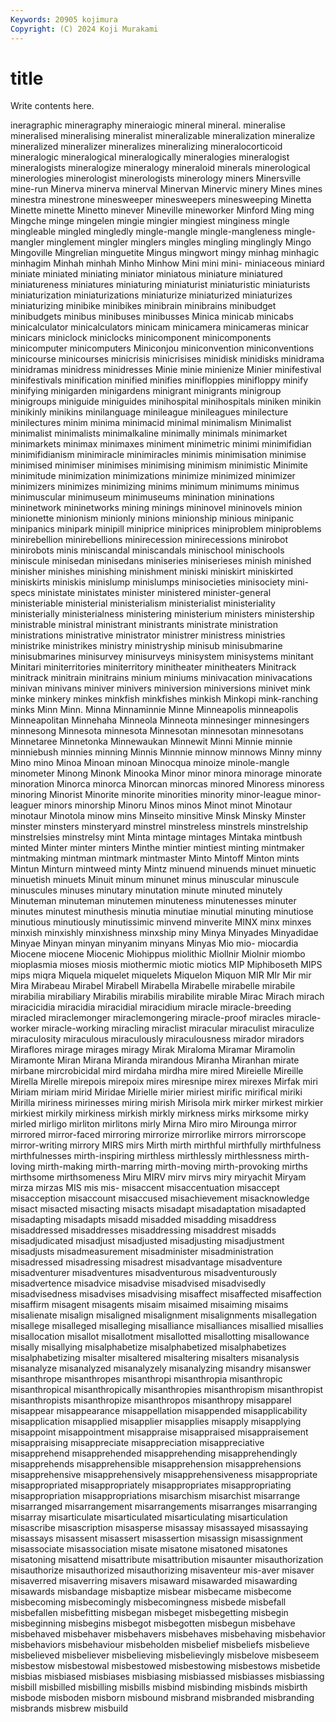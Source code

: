```yaml
---
Keywords: 20905 kojimura
Copyright: (C) 2024 Koji Murakami
---
```


# title

Write contents here.



ineragraphic mineragraphy mineraiogic mineral mineral.
mineralise mineralised mineralising mineralist mineralizable mineralization mineralize mineralized mineralizer mineralizes
mineralizing mineralocorticoid mineralogic mineralogical mineralogically mineralogies mineralogist mineralogists mineralogize mineralogy
mineraloid minerals minerological minerologies minerologist minerologists minerology miners Minersville mine-run
Minerva minerva minerval Minervan Minervic minery Mines mines minestra minestrone
minesweeper minesweepers minesweeping Minetta Minette minette Minetto minever Mineville mineworker
Minford Ming ming Mingche minge mingelen mingie mingier mingiest minginess
mingle mingleable mingled mingledly mingle-mangle mingle-mangleness mingle-mangler minglement mingler minglers
mingles mingling minglingly Mingo Mingoville Mingrelian minguetite Mingus mingwort mingy
minhag minhagic minhagim Minhah minhah Minho Minhow Mini mini mini-
miniaceous miniard miniate miniated miniating miniator miniatous miniature miniatured miniatureness
miniatures miniaturing miniaturist miniaturistic miniaturists miniaturization miniaturizations miniaturize miniaturized miniaturizes
miniaturizing minibike minibikes minibrain minibrains minibudget minibudgets minibus minibuses minibusses
Minica minicab minicabs minicalculator minicalculators minicam minicamera minicameras minicar minicars
miniclock miniclocks minicomponent minicomponents minicomputer minicomputers Miniconjou miniconvention miniconventions minicourse
minicourses minicrisis minicrisises minidisk minidisks minidrama minidramas minidress minidresses Minie
minie minienize Minier minifestival minifestivals minification minified minifies minifloppies minifloppy
minify minifying minigarden minigardens minigrant minigrants minigroup minigroups miniguide miniguides
minihospital minihospitals miniken minikin minikinly minikins minilanguage minileague minileagues minilecture
minilectures minim minima minimacid minimal minimalism Minimalist minimalist minimalists minimalkaline
minimally minimals minimarket minimarkets minimax minimaxes miniment minimetric minimi minimifidian
minimifidianism minimiracle minimiracles minimis minimisation minimise minimised minimiser minimises minimising
minimism minimistic Minimite minimitude minimization minimizations minimize minimized minimizer minimizers
minimizes minimizing minims minimum minimums minimus minimuscular minimuseum minimuseums minination
mininations mininetwork mininetworks mining minings mininovel mininovels minion minionette minionism
minionly minions minionship minious minipanic minipanics minipark minipill miniprice miniprices
miniproblem miniproblems minirebellion minirebellions minirecession minirecessions minirobot minirobots minis miniscandal
miniscandals minischool minischools miniscule minisedan minisedans miniseries miniserieses minish minished
minisher minishes minishing minishment miniski miniskirt miniskirted miniskirts miniskis minislump
minislumps minisocieties minisociety mini-specs ministate ministates minister ministered minister-general ministeriable
ministerial ministerialism ministerialist ministeriality ministerially ministerialness ministering ministerium ministers ministership
ministrable ministral ministrant ministrants ministrate ministration ministrations ministrative ministrator ministrer
ministress ministries ministrike ministrikes ministry ministryship minisub minisubmarine minisubmarines minisurvey
minisurveys minisystem minisystems minitant Minitari miniterritories miniterritory minitheater minitheaters Minitrack
minitrack minitrain minitrains minium miniums minivacation minivacations minivan minivans miniver
minivers miniversion miniversions minivet mink minke minkery minkes minkfish minkfishes
minkish Minkopi mink-ranching minks Minn Minn. Minna Minnaminnie Minne Minneapolis
minneapolis Minneapolitan Minnehaha Minneola Minneota minnesinger minnesingers minnesong Minnesota minnesota
Minnesotan minnesotan minnesotans Minnetaree Minnetonka Minnewaukan Minnewit Minni Minnie minnie
minniebush minnies minning Minnis Minnnie minnow minnows Minny minny Mino
mino Minoa Minoan minoan Minocqua minoize minole-mangle minometer Minong Minonk
Minooka Minor minor minora minorage minorate minoration Minorca minorca Minorcan
minorcas minored Minoress minoress minoring Minorist Minorite minorite minorities minority
minor-league minor-leaguer minors minorship Minoru Minos minos Minot minot Minotaur
minotaur Minotola minow mins Minseito minsitive Minsk Minsky Minster minster
minsters minsteryard minstrel minstreless minstrels minstrelship minstrelsies minstrelsy mint Minta
mintage mintages Mintaka mintbush minted Minter minter minters Minthe mintier
mintiest minting mintmaker mintmaking mintman mintmark mintmaster Minto Mintoff Minton
mints Mintun Minturn mintweed minty Mintz minuend minuends minuet minuetic
minuetish minuets Minuit minum minunet minus minuscular minuscule minuscules minuses
minutary minutation minute minuted minutely Minuteman minuteman minutemen minuteness minutenesses
minuter minutes minutest minuthesis minutia minutiae minutial minuting minutiose minutious
minutiously minutissimic minvend minverite MINX minx minxes minxish minxishly minxishness
minxship miny Minya Minyades Minyadidae Minyae Minyan minyan minyanim minyans
Minyas Mio mio- miocardia Miocene miocene Miocenic Miohippus miolithic Miollnir
Miolnir miombo mioplasmia mioses miosis miothermic miotic miotics MIP Miphiboseth
MIPS mips miqra Miquela miquelet miquelets Miquelon Miquon MIR MIr
Mir mir Mira Mirabeau Mirabel Mirabell Mirabella Mirabelle mirabelle mirabile
mirabilia mirabiliary Mirabilis mirabilis mirabilite mirable Mirac Mirach mirach miracicidia
miracidia miracidial miracidium miracle miracle-breeding miracled miraclemonger miraclemongering miracle-proof miracles
miracle-worker miracle-working miracling miraclist miracular miraculist miraculize miraculosity miraculous miraculously
miraculousness mirador miradors Miraflores mirage mirages miragy Mirak Miraloma Miramar
Miramolin Miramonte Miran Mirana Miranda mirandous Miranha Miranhan mirate mirbane
mircrobicidal mird mirdaha mirdha mire mired Mireielle Mireille Mirella Mirelle
mirepois mirepoix mires miresnipe mirex mirexes Mirfak miri Miriam miriam
mirid Miridae Mirielle mirier miriest mirific mirifical miriki Mirilla miriness
mirinesses miring mirish Mirisola mirk mirker mirkest mirkier mirkiest mirkily
mirkiness mirkish mirkly mirkness mirks mirksome mirky mirled mirligo mirliton
mirlitons mirly Mirna Miro miro Mirounga mirror mirrored mirror-faced mirroring
mirrorize mirrorlike mirrors mirrorscope mirror-writing mirrory MIRS mirs Mirth mirth
mirthful mirthfully mirthfulness mirthfulnesses mirth-inspiring mirthless mirthlessly mirthlessness mirth-loving mirth-making
mirth-marring mirth-moving mirth-provoking mirths mirthsome mirthsomeness Miru MIRV mirv mirvs
miry miryachit Miryam mirza mirzas MIS mis mis- misaccent misaccentuation
misaccept misacception misaccount misaccused misachievement misacknowledge misact misacted misacting misacts
misadapt misadaptation misadapted misadapting misadapts misadd misadded misadding misaddress misaddressed
misaddresses misaddressing misaddrest misadds misadjudicated misadjust misadjusted misadjusting misadjustment misadjusts
misadmeasurement misadminister misadministration misadressed misadressing misadrest misadvantage misadventure misadventurer misadventures
misadventurous misadventurously misadvertence misadvice misadvise misadvised misadvisedly misadvisedness misadvises misadvising
misaffect misaffected misaffection misaffirm misagent misagents misaim misaimed misaiming misaims
misalienate misalign misaligned misalignment misalignments misallegation misallege misalleged misalleging misalliance
misalliances misallied misallies misallocation misallot misallotment misallotted misallotting misallowance misally
misallying misalphabetize misalphabetized misalphabetizes misalphabetizing misalter misaltered misaltering misalters misanalysis
misanalyze misanalyzed misanalyzely misanalyzing misandry misanswer misanthrope misanthropes misanthropi misanthropia
misanthropic misanthropical misanthropically misanthropies misanthropism misanthropist misanthropists misanthropize misanthropos misanthropy
misapparel misappear misappearance misappellation misappended misapplicability misapplication misapplied misapplier misapplies
misapply misapplying misappoint misappointment misappraise misappraised misappraisement misappraising misappreciate misappreciation
misappreciative misapprehend misapprehended misapprehending misapprehendingly misapprehends misapprehensible misapprehension misapprehensions misapprehensive
misapprehensively misapprehensiveness misappropriate misappropriated misappropriately misappropriates misappropriating misappropriation misappropriations misarchism
misarchist misarrange misarranged misarrangement misarrangements misarranges misarranging misarray misarticulate misarticulated
misarticulating misarticulation misascribe misascription misasperse misassay misassayed misassaying misassays misassent
misassert misassertion misassign misassignment misassociate misassociation misate misatone misatoned misatones
misatoning misattend misattribute misattribution misaunter misauthorization misauthorize misauthorized misauthorizing misaventeur
mis-aver misaver misaverred misaverring misavers misaward misawarded misawarding misawards misbandage
misbaptize misbear misbecame misbecome misbecoming misbecomingly misbecomingness misbede misbefall misbefallen
misbefitting misbegan misbeget misbegetting misbegin misbeginning misbegins misbegot misbegotten misbegun
misbehave misbehaved misbehaver misbehavers misbehaves misbehaving misbehavior misbehaviors misbehaviour misbeholden
misbelief misbeliefs misbelieve misbelieved misbeliever misbelieving misbelievingly misbelove misbeseem misbestow
misbestowal misbestowed misbestowing misbestows misbetide misbias misbiased misbiases misbiasing misbiassed
misbiasses misbiassing misbill misbilled misbilling misbills misbind misbinding misbinds misbirth
misbode misboden misborn misbound misbrand misbranded misbranding misbrands misbrew misbuild
